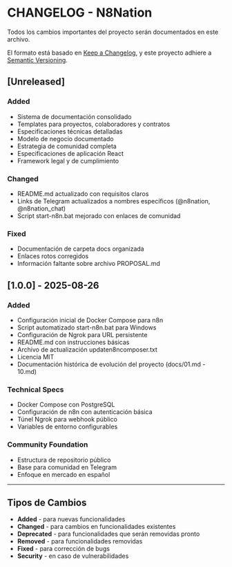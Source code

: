 # CHANGELOG - N8Nation

Todos los cambios importantes del proyecto serán documentados en este archivo.

El formato está basado en [Keep a Changelog](https://keepachangelog.com/es-es/1.0.0/),
y este proyecto adhiere a [Semantic Versioning](https://semver.org/lang/es/).

## [Unreleased]

### Added
- Sistema de documentación consolidado
- Templates para proyectos, colaboradores y contratos
- Especificaciones técnicas detalladas
- Modelo de negocio documentado
- Estrategia de comunidad completa
- Especificaciones de aplicación React
- Framework legal y de cumplimiento

### Changed
- README.md actualizado con requisitos claros
- Links de Telegram actualizados a nombres específicos (@n8nation, @n8nation_chat)
- Script start-n8n.bat mejorado con enlaces de comunidad

### Fixed
- Documentación de carpeta docs organizada
- Enlaces rotos corregidos
- Información faltante sobre archivo PROPOSAL.md

## [1.0.0] - 2025-08-26

### Added
- Configuración inicial de Docker Compose para n8n
- Script automatizado start-n8n.bat para Windows
- Configuración de Ngrok para URL persistente
- README.md con instrucciones básicas
- Archivo de actualización updaten8ncomposer.txt
- Licencia MIT
- Documentación histórica de evolución del proyecto (docs/01.md - 10.md)

### Technical Specs
- Docker Compose con PostgreSQL
- Configuración de n8n con autenticación básica  
- Túnel Ngrok para webhook público
- Variables de entorno configurables

### Community Foundation
- Estructura de repositorio público
- Base para comunidad en Telegram
- Enfoque en mercado en español

---

## Tipos de Cambios

- **Added** - para nuevas funcionalidades
- **Changed** - para cambios en funcionalidades existentes
- **Deprecated** - para funcionalidades que serán removidas pronto
- **Removed** - para funcionalidades removidas
- **Fixed** - para corrección de bugs
- **Security** - en caso de vulnerabilidades
